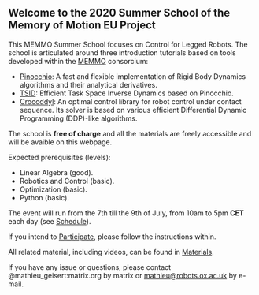 ## Welcome to the 2020 Summer School of the Memory of Motion EU Project

This MEMMO Summer School focuses on Control for Legged Robots. The school is articulated around three introduction tutorials based on tools developed within the [MEMMO](http://www.memmo-project.eu/) consorcium:
- [Pinocchio](https://github.com/stack-of-tasks/pinocchio): A fast and flexible implementation of Rigid Body Dynamics algorithms and their analytical derivatives.
- [TSID](https://github.com/stack-of-tasks/tsid): Efficient Task Space Inverse Dynamics based on Pinocchio.
- [Crocoddyl](https://github.com/loco-3d/crocoddyl): An optimal control library for robot control under contact sequence. Its solver is based on various efficient Differential Dynamic Programming (DDP)-like algorithms.

The school is **free of charge** and all the materials are freely accessible and will be avaible on this webpage. 

Expected prerequisites (levels):
- Linear Algebra (good).
- Robotics and Control (basic).
- Optimization (basic).
- Python (basic).

The event will run from the 7th till the 9th of July, from 10am to 5pm **CET** each day (see [Schedule](/summer-school/schedule)).

If you intend to [Participate](/summer-school/participate), please follow the instructions within.

All related material, including videos, can be found in [Materials](/summer-school/materials).

If you have any issue or questions, please contact @mathieu_geisert:matrix.org by matrix or mathieu@robots.ox.ac.uk by e-mail.
